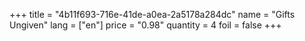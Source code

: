 +++
title = "4b11f693-716e-41de-a0ea-2a5178a284dc"
name = "Gifts Ungiven"
lang = ["en"]
price = "0.98"
quantity = 4
foil = false
+++
